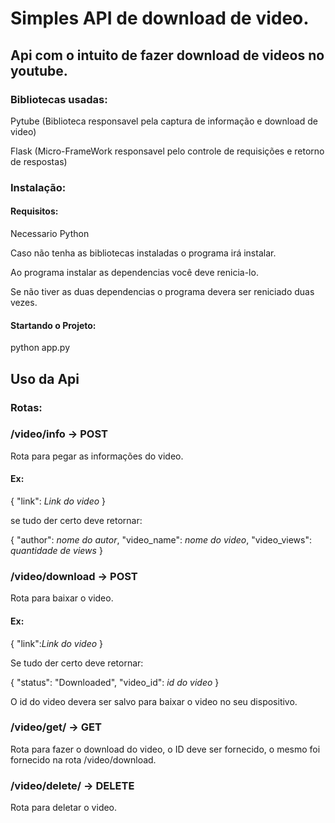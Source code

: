 # Simples API de download de video.

## Api com o intuito de fazer download de videos no youtube.

### Bibliotecas usadas:

Pytube (Biblioteca responsavel pela captura de informação e download de video)

Flask (Micro-FrameWork responsavel pelo controle de requisições e retorno de respostas)

### Instalação:

#### Requisitos:
Necessario Python

Caso não tenha as bibliotecas instaladas o programa irá instalar.

Ao programa instalar as dependencias você deve renicia-lo.

Se não tiver as duas dependencias o programa devera ser reniciado duas vezes.

#### Startando o Projeto:
python app.py

## Uso da Api

### Rotas:

### /video/info -> POST
Rota para pegar as informações do video.

#### Ex:

{
    "link": _Link do video_
}

se tudo der certo deve retornar:

{
    "author": _nome do autor_,
    "video_name": _nome do video_,
    "video_views": _quantidade de views_
}

### /video/download -> POST
Rota para baixar o video.

#### Ex:

{
    "link":_Link do video_
}

Se tudo der certo deve retornar:

{
    "status": "Downloaded",
    "video_id": _id do video_
}

O id do video devera ser salvo para baixar o video no seu dispositivo.

### /video/get/<id> -> GET
Rota para fazer o download do video, o ID deve ser fornecido, o mesmo foi fornecido na rota /video/download.

### /video/delete/<id> -> DELETE
Rota para deletar o video.
  
